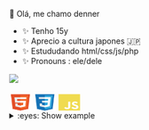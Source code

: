  👋 Olá, me chamo denner
  
- ✨ Tenho 15y
- ✨ Aprecio a cultura japones 🇯🇵
- ✨ Estududando html/css/js/php
- ✨ Pronouns : ele/dele
<div> 
  <a href="https://instagram.com/dl.silva9" target="_blank"><img src="https://img.shields.io/badge/-Instagram-%23E4405F?style=for-the-badge&logo=instagram&logoColor=white" target="_blank"></a>
<div style="display: inline_block"><br>
 <img align="center" alt="Rafa-HTML" height="30" width="40" src="https://raw.githubusercontent.com/devicons/devicon/master/icons/html5/html5-original.svg">
 <img align="center" alt="Rafa-CSS" height="30" width="40" src="https://raw.githubusercontent.com/devicons/devicon/master/icons/css3/css3-original.svg">
 <img align="center" alt="Rafa-Js" height="30" width="40" src="https://raw.githubusercontent.com/devicons/devicon/master/icons/javascript/javascript-plain.svg">
      <details>
<summary>:eyes: Show example</summary>

[![Anurag's GitHub stats-Dark](https://github-readme-stats.vercel.app/api?username=dlsilva9\&show_icons=true\&theme=tokyonight#gh-tokyonight-mode-only)](https://github.com/anuraghazra/github-readme-stats#gh-dark-mode-only)
[![Anurag's GitHub stats-Light](https://github-readme-stats.vercel.app/api?username=dlsilva9\&show_icons=true\&theme=tokyonight#gh-tokyonight-mode-only)](https://github.com/anuraghazra/github-readme-stats#gh-light-mode-only)

